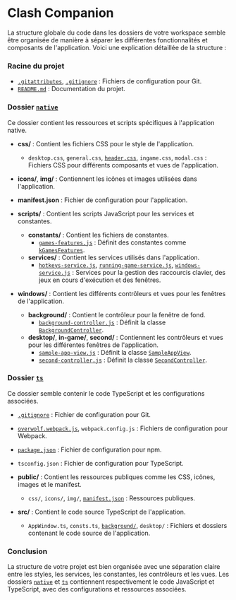 # Clash Companion

La structure globale du code dans les dossiers de votre workspace semble être organisée de manière à séparer les différentes fonctionnalités et composants de l'application. Voici une explication détaillée de la structure :

### Racine du projet
- [`.gitattributes`](command:_github.copilot.openRelativePath?%5B%7B%22scheme%22%3A%22file%22%2C%22authority%22%3A%22%22%2C%22path%22%3A%22%2FC%3A%2FUsers%2Fyacin%2FDocuments%2FGitHub%2FClash-Analyzer%2F.gitattributes%22%2C%22query%22%3A%22%22%2C%22fragment%22%3A%22%22%7D%5D "c:\Users\yacin\Documents\GitHub\Clash-Analyzer\.gitattributes"), [`.gitignore`](command:_github.copilot.openRelativePath?%5B%7B%22scheme%22%3A%22file%22%2C%22authority%22%3A%22%22%2C%22path%22%3A%22%2FC%3A%2FUsers%2Fyacin%2FDocuments%2FGitHub%2FClash-Analyzer%2F.gitignore%22%2C%22query%22%3A%22%22%2C%22fragment%22%3A%22%22%7D%5D "c:\Users\yacin\Documents\GitHub\Clash-Analyzer\.gitignore") : Fichiers de configuration pour Git.
- [`README.md`](command:_github.copilot.openRelativePath?%5B%7B%22scheme%22%3A%22file%22%2C%22authority%22%3A%22%22%2C%22path%22%3A%22%2FC%3A%2FUsers%2Fyacin%2FDocuments%2FGitHub%2FClash-Analyzer%2FREADME.md%22%2C%22query%22%3A%22%22%2C%22fragment%22%3A%22%22%7D%5D "c:\Users\yacin\Documents\GitHub\Clash-Analyzer\README.md") : Documentation du projet.

### Dossier [`native`](command:_github.copilot.openRelativePath?%5B%7B%22scheme%22%3A%22file%22%2C%22authority%22%3A%22%22%2C%22path%22%3A%22%2FC%3A%2FUsers%2Fyacin%2FDocuments%2FGitHub%2FClash-Analyzer%2Fnative%22%2C%22query%22%3A%22%22%2C%22fragment%22%3A%22%22%7D%5D "c:\Users\yacin\Documents\GitHub\Clash-Analyzer\native")
Ce dossier contient les ressources et scripts spécifiques à l'application native.

- **css/** : Contient les fichiers CSS pour le style de l'application.
  - `desktop.css`, `general.css`, [`header.css`](command:_github.copilot.openSymbolFromReferences?%5B%22header.css%22%2C%5B%7B%22uri%22%3A%7B%22%24mid%22%3A1%2C%22fsPath%22%3A%22c%3A%5C%5CUsers%5C%5Cyacin%5C%5CDocuments%5C%5CGitHub%5C%5CClash-Analyzer%5C%5Cnative%5C%5Cwindows%5C%5Csample-app-view.js%22%2C%22_sep%22%3A1%2C%22external%22%3A%22file%3A%2F%2F%2Fc%253A%2FUsers%2Fyacin%2FDocuments%2FGitHub%2FClash-Analyzer%2Fnative%2Fwindows%2Fsample-app-view.js%22%2C%22path%22%3A%22%2Fc%3A%2FUsers%2Fyacin%2FDocuments%2FGitHub%2FClash-Analyzer%2Fnative%2Fwindows%2Fsample-app-view.js%22%2C%22scheme%22%3A%22file%22%7D%2C%22pos%22%3A%7B%22line%22%3A10%2C%22character%22%3A10%7D%7D%5D%5D "Go to definition"), `ingame.css`, `modal.css` : Fichiers CSS pour différents composants et vues de l'application.

- **icons/**, **img/** : Contiennent les icônes et images utilisées dans l'application.

- **manifest.json** : Fichier de configuration pour l'application.

- **scripts/** : Contient les scripts JavaScript pour les services et constantes.
  - **constants/** : Contient les fichiers de constantes.
    - [`games-features.js`](command:_github.copilot.openRelativePath?%5B%7B%22scheme%22%3A%22file%22%2C%22authority%22%3A%22%22%2C%22path%22%3A%22%2FC%3A%2FUsers%2Fyacin%2FDocuments%2FGitHub%2FClash-Analyzer%2Fnative%2Fscripts%2Fconstants%2Fgames-features.js%22%2C%22query%22%3A%22%22%2C%22fragment%22%3A%22%22%7D%5D "c:\Users\yacin\Documents\GitHub\Clash-Analyzer\native\scripts\constants\games-features.js") : Définit des constantes comme [`kGamesFeatures`](command:_github.copilot.openSymbolInFile?%5B%7B%22scheme%22%3A%22file%22%2C%22authority%22%3A%22%22%2C%22path%22%3A%22%2FC%3A%2FUsers%2Fyacin%2FDocuments%2FGitHub%2FClash-Analyzer%2Fnative%2Fscripts%2Fconstants%2Fgames-features.js%22%2C%22query%22%3A%22%22%2C%22fragment%22%3A%22%22%7D%2C%22kGamesFeatures%22%5D "c:\Users\yacin\Documents\GitHub\Clash-Analyzer\native\scripts\constants\games-features.js").
  - **services/** : Contient les services utilisés dans l'application.
    - [`hotkeys-service.js`](command:_github.copilot.openSymbolFromReferences?%5B%22hotkeys-service.js%22%2C%5B%7B%22uri%22%3A%7B%22%24mid%22%3A1%2C%22fsPath%22%3A%22c%3A%5C%5CUsers%5C%5Cyacin%5C%5CDocuments%5C%5CGitHub%5C%5CClash-Analyzer%5C%5Cnative%5C%5Cwindows%5C%5Csecond%5C%5Csecond-controller.js%22%2C%22_sep%22%3A1%2C%22external%22%3A%22file%3A%2F%2F%2Fc%253A%2FUsers%2Fyacin%2FDocuments%2FGitHub%2FClash-Analyzer%2Fnative%2Fwindows%2Fsecond%2Fsecond-controller.js%22%2C%22path%22%3A%22%2Fc%3A%2FUsers%2Fyacin%2FDocuments%2FGitHub%2FClash-Analyzer%2Fnative%2Fwindows%2Fsecond%2Fsecond-controller.js%22%2C%22scheme%22%3A%22file%22%7D%2C%22pos%22%3A%7B%22line%22%3A1%2C%22character%22%3A55%7D%7D%5D%5D "Go to definition"), [`running-game-service.js`](command:_github.copilot.openSymbolFromReferences?%5B%22running-game-service.js%22%2C%5B%7B%22uri%22%3A%7B%22%24mid%22%3A1%2C%22fsPath%22%3A%22c%3A%5C%5CUsers%5C%5Cyacin%5C%5CDocuments%5C%5CGitHub%5C%5CClash-Analyzer%5C%5Cnative%5C%5Cwindows%5C%5Csecond%5C%5Csecond-controller.js%22%2C%22_sep%22%3A1%2C%22external%22%3A%22file%3A%2F%2F%2Fc%253A%2FUsers%2Fyacin%2FDocuments%2FGitHub%2FClash-Analyzer%2Fnative%2Fwindows%2Fsecond%2Fsecond-controller.js%22%2C%22path%22%3A%22%2Fc%3A%2FUsers%2Fyacin%2FDocuments%2FGitHub%2FClash-Analyzer%2Fnative%2Fwindows%2Fsecond%2Fsecond-controller.js%22%2C%22scheme%22%3A%22file%22%7D%2C%22pos%22%3A%7B%22line%22%3A2%2C%22character%22%3A59%7D%7D%5D%5D "Go to definition"), [`windows-service.js`](command:_github.copilot.openSymbolFromReferences?%5B%22windows-service.js%22%2C%5B%7B%22uri%22%3A%7B%22%24mid%22%3A1%2C%22fsPath%22%3A%22c%3A%5C%5CUsers%5C%5Cyacin%5C%5CDocuments%5C%5CGitHub%5C%5CClash-Analyzer%5C%5Cnative%5C%5Cwindows%5C%5Csample-app-view.js%22%2C%22_sep%22%3A1%2C%22external%22%3A%22file%3A%2F%2F%2Fc%253A%2FUsers%2Fyacin%2FDocuments%2FGitHub%2FClash-Analyzer%2Fnative%2Fwindows%2Fsample-app-view.js%22%2C%22path%22%3A%22%2Fc%3A%2FUsers%2Fyacin%2FDocuments%2FGitHub%2FClash-Analyzer%2Fnative%2Fwindows%2Fsample-app-view.js%22%2C%22scheme%22%3A%22file%22%7D%2C%22pos%22%3A%7B%22line%22%3A2%2C%22character%22%3A52%7D%7D%2C%7B%22uri%22%3A%7B%22%24mid%22%3A1%2C%22fsPath%22%3A%22c%3A%5C%5CUsers%5C%5Cyacin%5C%5CDocuments%5C%5CGitHub%5C%5CClash-Analyzer%5C%5Cnative%5C%5Cwindows%5C%5Csecond%5C%5Csecond-controller.js%22%2C%22_sep%22%3A1%2C%22external%22%3A%22file%3A%2F%2F%2Fc%253A%2FUsers%2Fyacin%2FDocuments%2FGitHub%2FClash-Analyzer%2Fnative%2Fwindows%2Fsecond%2Fsecond-controller.js%22%2C%22path%22%3A%22%2Fc%3A%2FUsers%2Fyacin%2FDocuments%2FGitHub%2FClash-Analyzer%2Fnative%2Fwindows%2Fsecond%2Fsecond-controller.js%22%2C%22scheme%22%3A%22file%22%7D%2C%22pos%22%3A%7B%22line%22%3A3%2C%22character%22%3A55%7D%7D%5D%5D "Go to definition") : Services pour la gestion des raccourcis clavier, des jeux en cours d'exécution et des fenêtres.

- **windows/** : Contient les différents contrôleurs et vues pour les fenêtres de l'application.
  - **background/** : Contient le contrôleur pour la fenêtre de fond.
    - [`background-controller.js`](command:_github.copilot.openRelativePath?%5B%7B%22scheme%22%3A%22file%22%2C%22authority%22%3A%22%22%2C%22path%22%3A%22%2Fc%3A%2FUsers%2Fyacin%2FDocuments%2FGitHub%2FClash-Analyzer%2Fnative%2Fwindows%2Fbackground%2Fbackground-controller.js%22%2C%22query%22%3A%22%22%2C%22fragment%22%3A%22%22%7D%5D "c:\Users\yacin\Documents\GitHub\Clash-Analyzer\native\windows\background\background-controller.js") : Définit la classe [`BackgroundController`](command:_github.copilot.openSymbolInFile?%5B%7B%22scheme%22%3A%22file%22%2C%22authority%22%3A%22%22%2C%22path%22%3A%22%2FC%3A%2FUsers%2Fyacin%2FDocuments%2FGitHub%2FClash-Analyzer%2Fnative%2Fwindows%2Fbackground%2Fbackground-controller.js%22%2C%22query%22%3A%22%22%2C%22fragment%22%3A%22%22%7D%2C%22BackgroundController%22%5D "c:\Users\yacin\Documents\GitHub\Clash-Analyzer\native\windows\background\background-controller.js").
  - **desktop/**, **in-game/**, **second/** : Contiennent les contrôleurs et vues pour les différentes fenêtres de l'application.
    - [`sample-app-view.js`](command:_github.copilot.openRelativePath?%5B%7B%22scheme%22%3A%22file%22%2C%22authority%22%3A%22%22%2C%22path%22%3A%22%2Fc%3A%2FUsers%2Fyacin%2FDocuments%2FGitHub%2FClash-Analyzer%2Fnative%2Fwindows%2Fsample-app-view.js%22%2C%22query%22%3A%22%22%2C%22fragment%22%3A%22%22%7D%5D "c:\Users\yacin\Documents\GitHub\Clash-Analyzer\native\windows\sample-app-view.js") : Définit la classe [`SampleAppView`](command:_github.copilot.openSymbolInFile?%5B%7B%22scheme%22%3A%22file%22%2C%22authority%22%3A%22%22%2C%22path%22%3A%22%2FC%3A%2FUsers%2Fyacin%2FDocuments%2FGitHub%2FClash-Analyzer%2Fnative%2Fwindows%2Fsample-app-view.js%22%2C%22query%22%3A%22%22%2C%22fragment%22%3A%22%22%7D%2C%22SampleAppView%22%5D "c:\Users\yacin\Documents\GitHub\Clash-Analyzer\native\windows\sample-app-view.js").
    - [`second-controller.js`](command:_github.copilot.openRelativePath?%5B%7B%22scheme%22%3A%22file%22%2C%22authority%22%3A%22%22%2C%22path%22%3A%22%2Fc%3A%2FUsers%2Fyacin%2FDocuments%2FGitHub%2FClash-Analyzer%2Fnative%2Fwindows%2Fsecond%2Fsecond-controller.js%22%2C%22query%22%3A%22%22%2C%22fragment%22%3A%22%22%7D%5D "c:\Users\yacin\Documents\GitHub\Clash-Analyzer\native\windows\second\second-controller.js") : Définit la classe [`SecondController`](command:_github.copilot.openSymbolInFile?%5B%7B%22scheme%22%3A%22file%22%2C%22authority%22%3A%22%22%2C%22path%22%3A%22%2FC%3A%2FUsers%2Fyacin%2FDocuments%2FGitHub%2FClash-Analyzer%2Fnative%2Fwindows%2Fsecond%2Fsecond-controller.js%22%2C%22query%22%3A%22%22%2C%22fragment%22%3A%22%22%7D%2C%22SecondController%22%5D "c:\Users\yacin\Documents\GitHub\Clash-Analyzer\native\windows\second\second-controller.js").

### Dossier [`ts`](command:_github.copilot.openRelativePath?%5B%7B%22scheme%22%3A%22file%22%2C%22authority%22%3A%22%22%2C%22path%22%3A%22%2FC%3A%2FUsers%2Fyacin%2FDocuments%2FGitHub%2FClash-Analyzer%2Fts%22%2C%22query%22%3A%22%22%2C%22fragment%22%3A%22%22%7D%5D "c:\Users\yacin\Documents\GitHub\Clash-Analyzer\ts")
Ce dossier semble contenir le code TypeScript et les configurations associées.

- [`.gitignore`](command:_github.copilot.openRelativePath?%5B%7B%22scheme%22%3A%22file%22%2C%22authority%22%3A%22%22%2C%22path%22%3A%22%2FC%3A%2FUsers%2Fyacin%2FDocuments%2FGitHub%2FClash-Analyzer%2F.gitignore%22%2C%22query%22%3A%22%22%2C%22fragment%22%3A%22%22%7D%5D "c:\Users\yacin\Documents\GitHub\Clash-Analyzer\.gitignore") : Fichier de configuration pour Git.
- [`overwolf.webpack.js`](command:_github.copilot.openSymbolFromReferences?%5B%22overwolf.webpack.js%22%2C%5B%7B%22uri%22%3A%7B%22%24mid%22%3A1%2C%22fsPath%22%3A%22c%3A%5C%5CUsers%5C%5Cyacin%5C%5CDocuments%5C%5CGitHub%5C%5CClash-Analyzer%5C%5Cnative%5C%5Cwindows%5C%5Csample-app-view.js%22%2C%22_sep%22%3A1%2C%22external%22%3A%22file%3A%2F%2F%2Fc%253A%2FUsers%2Fyacin%2FDocuments%2FGitHub%2FClash-Analyzer%2Fnative%2Fwindows%2Fsample-app-view.js%22%2C%22path%22%3A%22%2Fc%3A%2FUsers%2Fyacin%2FDocuments%2FGitHub%2FClash-Analyzer%2Fnative%2Fwindows%2Fsample-app-view.js%22%2C%22scheme%22%3A%22file%22%7D%2C%22pos%22%3A%7B%22line%22%3A69%2C%22character%22%3A4%7D%7D%2C%7B%22uri%22%3A%7B%22%24mid%22%3A1%2C%22fsPath%22%3A%22c%3A%5C%5CUsers%5C%5Cyacin%5C%5CDocuments%5C%5CGitHub%5C%5CClash-Analyzer%5C%5Cnative%5C%5Cwindows%5C%5Csecond%5C%5Csecond-controller.js%22%2C%22_sep%22%3A1%2C%22external%22%3A%22file%3A%2F%2F%2Fc%253A%2FUsers%2Fyacin%2FDocuments%2FGitHub%2FClash-Analyzer%2Fnative%2Fwindows%2Fsecond%2Fsecond-controller.js%22%2C%22path%22%3A%22%2Fc%3A%2FUsers%2Fyacin%2FDocuments%2FGitHub%2FClash-Analyzer%2Fnative%2Fwindows%2Fsecond%2Fsecond-controller.js%22%2C%22scheme%22%3A%22file%22%7D%2C%22pos%22%3A%7B%22line%22%3A20%2C%22character%22%3A27%7D%7D%5D%5D "Go to definition"), `webpack.config.js` : Fichiers de configuration pour Webpack.
- [`package.json`](command:_github.copilot.openSymbolFromReferences?%5B%22package.json%22%2C%5B%7B%22uri%22%3A%7B%22%24mid%22%3A1%2C%22fsPath%22%3A%22c%3A%5C%5CUsers%5C%5Cyacin%5C%5CDocuments%5C%5CGitHub%5C%5CClash-Analyzer%5C%5Cts%5C%5C.gitignore%22%2C%22_sep%22%3A1%2C%22external%22%3A%22file%3A%2F%2F%2Fc%253A%2FUsers%2Fyacin%2FDocuments%2FGitHub%2FClash-Analyzer%2Fts%2F.gitignore%22%2C%22path%22%3A%22%2Fc%3A%2FUsers%2Fyacin%2FDocuments%2FGitHub%2FClash-Analyzer%2Fts%2F.gitignore%22%2C%22scheme%22%3A%22file%22%7D%2C%22pos%22%3A%7B%22line%22%3A22%2C%22character%22%3A11%7D%7D%5D%5D "Go to definition") : Fichier de configuration pour npm.
- `tsconfig.json` : Fichier de configuration pour TypeScript.

- **public/** : Contient les ressources publiques comme les CSS, icônes, images et le manifest.
  - `css/`, `icons/`, `img/`, [`manifest.json`](command:_github.copilot.openSymbolFromReferences?%5B%22manifest.json%22%2C%5B%7B%22uri%22%3A%7B%22%24mid%22%3A1%2C%22fsPath%22%3A%22c%3A%5C%5CUsers%5C%5Cyacin%5C%5CDocuments%5C%5CGitHub%5C%5CClash-Analyzer%5C%5Cnative%5C%5Cwindows%5C%5Csample-app-view.js%22%2C%22_sep%22%3A1%2C%22external%22%3A%22file%3A%2F%2F%2Fc%253A%2FUsers%2Fyacin%2FDocuments%2FGitHub%2FClash-Analyzer%2Fnative%2Fwindows%2Fsample-app-view.js%22%2C%22path%22%3A%22%2Fc%3A%2FUsers%2Fyacin%2FDocuments%2FGitHub%2FClash-Analyzer%2Fnative%2Fwindows%2Fsample-app-view.js%22%2C%22scheme%22%3A%22file%22%7D%2C%22pos%22%3A%7B%22line%22%3A69%2C%22character%22%3A44%7D%7D%5D%5D "Go to definition") : Ressources publiques.

- **src/** : Contient le code source TypeScript de l'application.
  - `AppWindow.ts`, `consts.ts`, [`background/`](command:_github.copilot.openSymbolFromReferences?%5B%22background%2F%22%2C%5B%7B%22uri%22%3A%7B%22%24mid%22%3A1%2C%22fsPath%22%3A%22c%3A%5C%5CUsers%5C%5Cyacin%5C%5CDocuments%5C%5CGitHub%5C%5CClash-Analyzer%5C%5Cnative%5C%5Cwindows%5C%5Csecond%5C%5Csecond-controller.js%22%2C%22_sep%22%3A1%2C%22external%22%3A%22file%3A%2F%2F%2Fc%253A%2FUsers%2Fyacin%2FDocuments%2FGitHub%2FClash-Analyzer%2Fnative%2Fwindows%2Fsecond%2Fsecond-controller.js%22%2C%22path%22%3A%22%2Fc%3A%2FUsers%2Fyacin%2FDocuments%2FGitHub%2FClash-Analyzer%2Fnative%2Fwindows%2Fsecond%2Fsecond-controller.js%22%2C%22scheme%22%3A%22file%22%7D%2C%22pos%22%3A%7B%22line%22%3A19%2C%22character%22%3A43%7D%7D%5D%5D "Go to definition"), `desktop/` : Fichiers et dossiers contenant le code source de l'application.

### Conclusion
La structure de votre projet est bien organisée avec une séparation claire entre les styles, les services, les constantes, les contrôleurs et les vues. Les dossiers [`native`](command:_github.copilot.openRelativePath?%5B%7B%22scheme%22%3A%22file%22%2C%22authority%22%3A%22%22%2C%22path%22%3A%22%2FC%3A%2FUsers%2Fyacin%2FDocuments%2FGitHub%2FClash-Analyzer%2Fnative%22%2C%22query%22%3A%22%22%2C%22fragment%22%3A%22%22%7D%5D "c:\Users\yacin\Documents\GitHub\Clash-Analyzer\native") et [`ts`](command:_github.copilot.openRelativePath?%5B%7B%22scheme%22%3A%22file%22%2C%22authority%22%3A%22%22%2C%22path%22%3A%22%2FC%3A%2FUsers%2Fyacin%2FDocuments%2FGitHub%2FClash-Analyzer%2Fts%22%2C%22query%22%3A%22%22%2C%22fragment%22%3A%22%22%7D%5D "c:\Users\yacin\Documents\GitHub\Clash-Analyzer\ts") contiennent respectivement le code JavaScript et TypeScript, avec des configurations et ressources associées.

